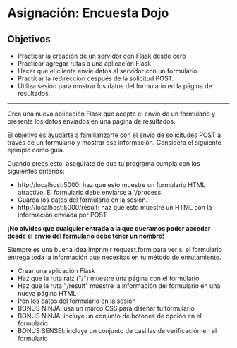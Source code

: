 # Asignación: Encuesta Dojo

## Objetivos

* Practicar la creación de un servidor con Flask desde cero
* Practicar agregar rutas a una aplicación Flask
* Hacer que el cliente envíe datos al servidor con un formulario
* Practicar la redirección después de la solicitud POST.
* Utiliza sesión para mostrar los datos del formulario en la página de resultados.

---


Crea una nueva aplicación Flask que acepte el envío de un formulario y presente los datos enviados en una página de resultados.

El objetivo es ayudarte a familiarizarte con el envío de solicitudes POST a través de un formulario y mostrar esa información. Considera el siguiente ejemplo como guía.


Cuando crees esto, asegúrate de que tu programa cumpla con los siguientes criterios:

* http://localhost:5000: haz que esto muestre un formulario HTML atractivo. El formulario debe enviarse a '/process'
* Guarda los datos del formulario en la sesión.
* http://localhost:5000/result: haz que esto muestre un HTML con la información enviada por POST

**¡No olvides que cualquier entrada a la que queramos poder acceder desde el envío del formulario debe tener un nombre!**

Siempre es una buena idea imprimir request.form para ver si el formulario entrega toda la información que necesitas en tu método de enrutamiento.

* Crear una aplicación Flask
* Haz que la ruta raíz ("/") muestre una página con el formulario
* Haz que la ruta "/result" muestre la información del formulario en una nueva página HTML
* Pon los datos del formulario en la sesión
* BONUS NINJA: usa un marco CSS para diseñar tu formulario
* BONUS NINJA: incluye un conjunto de botones de opción en el formulario
* BONUS SENSEI: incluye un conjunto de casillas de verificación en el formulario
